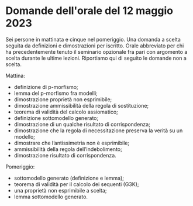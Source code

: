 # Domande dell'orale del 12 maggio 2023

Sei persone in mattinata e cinque nel pomeriggio. Una domanda a scelta seguita
da definizioni e dimostrazioni per iscritto. Orale abbreviato per chi ha
precedentemente tenuto il seminario opzionale fra pari con argomento a scelta
durante le ultime lezioni. Riportiamo qui di seguito le domande non a scelta.

Mattina:

- definizione di p-morfismo;
- lemma del p-morfismo fra modelli;
- dimostrazione proprietà non esprimibile;
- dimostrazione ammissibilità della regola di sostituzione;
- teorema di validità del calcolo assiomatico;
- definizione sottomodello generato;
- dimostrazione di un qualche risultato di corrispondenza;
- dimostrazione che la regola di necessitazione preserva la verità su un
  modello;
- dimostrare che l’antissimetria non è esprimibile;
- ammissibilità della regola dell’indebolimento;
- dimostrazione risultato di corrispondenza.

Pomeriggio:

- sottomodello generato (definizione e lemma);
- teorema di validità per il calcolo dei sequenti (G3K);
- una proprietà non esprimibile a scelta;
- lemma sottomodello generato.
